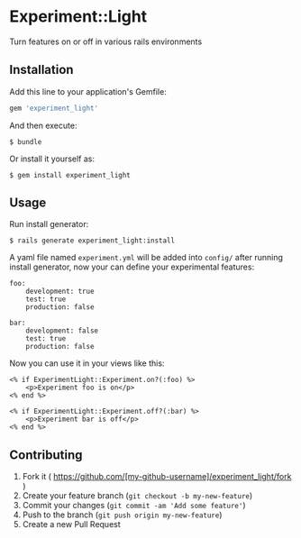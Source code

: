# Experiment::Light

Turn features on or off in various rails environments

## Installation

Add this line to your application's Gemfile:

```ruby
gem 'experiment_light'
```

And then execute:

    $ bundle

Or install it yourself as:

    $ gem install experiment_light

## Usage

Run install generator:

    $ rails generate experiment_light:install

A yaml file named `experiment.yml` will be added into `config/` after running install generator, now your can define your experimental features:

    foo:
        development: true
        test: true
        production: false

    bar:
        development: false
        test: true
        production: false

Now you can use it in your views like this:

    <% if ExperimentLight::Experiment.on?(:foo) %>
        <p>Experiment foo is on</p>
    <% end %>

    <% if ExperimentLight::Experiment.off?(:bar) %>
        <p>Experiment bar is off</p>
    <% end %>

## Contributing

1. Fork it ( https://github.com/[my-github-username]/experiment_light/fork )
2. Create your feature branch (`git checkout -b my-new-feature`)
3. Commit your changes (`git commit -am 'Add some feature'`)
4. Push to the branch (`git push origin my-new-feature`)
5. Create a new Pull Request
